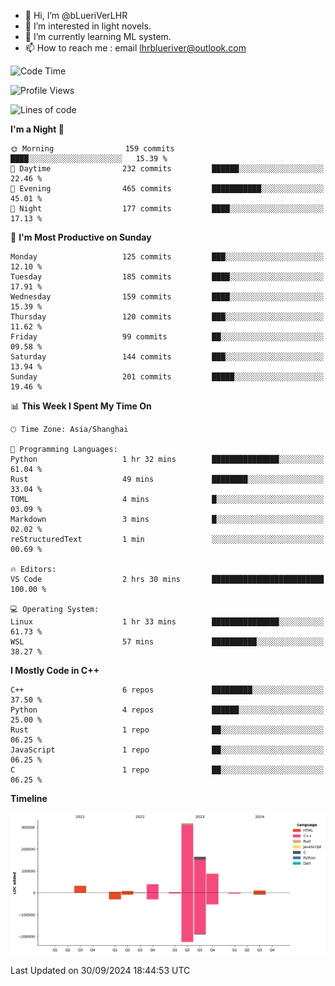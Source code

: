 - 👋 Hi, I’m @bLueriVerLHR
- 👀 I’m interested in light novels.
- 🌱 I’m currently learning ML system.
- 📫 How to reach me : email lhrblueriver@outlook.com

<!--START_SECTION:waka-->
![Code Time](http://img.shields.io/badge/Code%20Time-82%20hrs%2014%20mins-blue)

![Profile Views](http://img.shields.io/badge/Profile%20Views-6-blue)

![Lines of code](https://img.shields.io/badge/From%20Hello%20World%20I%27ve%20Written-664.3%20thousand%20lines%20of%20code-blue)

**I'm a Night 🦉** 

```text
🌞 Morning                159 commits         ████░░░░░░░░░░░░░░░░░░░░░   15.39 % 
🌆 Daytime                232 commits         ██████░░░░░░░░░░░░░░░░░░░   22.46 % 
🌃 Evening                465 commits         ███████████░░░░░░░░░░░░░░   45.01 % 
🌙 Night                  177 commits         ████░░░░░░░░░░░░░░░░░░░░░   17.13 % 
```
📅 **I'm Most Productive on Sunday** 

```text
Monday                   125 commits         ███░░░░░░░░░░░░░░░░░░░░░░   12.10 % 
Tuesday                  185 commits         ████░░░░░░░░░░░░░░░░░░░░░   17.91 % 
Wednesday                159 commits         ████░░░░░░░░░░░░░░░░░░░░░   15.39 % 
Thursday                 120 commits         ███░░░░░░░░░░░░░░░░░░░░░░   11.62 % 
Friday                   99 commits          ██░░░░░░░░░░░░░░░░░░░░░░░   09.58 % 
Saturday                 144 commits         ███░░░░░░░░░░░░░░░░░░░░░░   13.94 % 
Sunday                   201 commits         █████░░░░░░░░░░░░░░░░░░░░   19.46 % 
```


📊 **This Week I Spent My Time On** 

```text
🕑︎ Time Zone: Asia/Shanghai

💬 Programming Languages: 
Python                   1 hr 32 mins        ███████████████░░░░░░░░░░   61.04 % 
Rust                     49 mins             ████████░░░░░░░░░░░░░░░░░   33.04 % 
TOML                     4 mins              █░░░░░░░░░░░░░░░░░░░░░░░░   03.09 % 
Markdown                 3 mins              █░░░░░░░░░░░░░░░░░░░░░░░░   02.02 % 
reStructuredText         1 min               ░░░░░░░░░░░░░░░░░░░░░░░░░   00.69 % 

🔥 Editors: 
VS Code                  2 hrs 30 mins       █████████████████████████   100.00 % 

💻 Operating System: 
Linux                    1 hr 33 mins        ███████████████░░░░░░░░░░   61.73 % 
WSL                      57 mins             ██████████░░░░░░░░░░░░░░░   38.27 % 
```

**I Mostly Code in C++** 

```text
C++                      6 repos             █████████░░░░░░░░░░░░░░░░   37.50 % 
Python                   4 repos             ██████░░░░░░░░░░░░░░░░░░░   25.00 % 
Rust                     1 repo              ██░░░░░░░░░░░░░░░░░░░░░░░   06.25 % 
JavaScript               1 repo              ██░░░░░░░░░░░░░░░░░░░░░░░   06.25 % 
C                        1 repo              ██░░░░░░░░░░░░░░░░░░░░░░░   06.25 % 
```



**Timeline**

![Lines of Code chart](https://raw.githubusercontent.com/bLueriVerLHR/bLueriVerLHR/main/assets/bar_graph.png)


 Last Updated on 30/09/2024 18:44:53 UTC
<!--END_SECTION:waka-->
